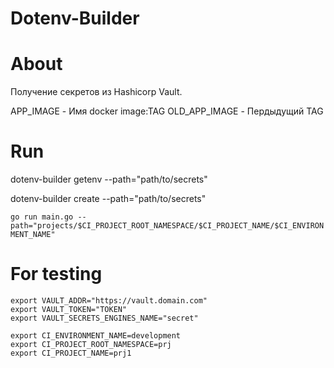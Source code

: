 # Dotenv-Builder


# About
Получение секретов из Hashicorp Vault.

APP_IMAGE - Имя doсker image:TAG
OLD_APP_IMAGE - Пердыдущий TAG

# Run 
dotenv-builder getenv --path="path/to/secrets"

dotenv-builder create --path="path/to/secrets"

`go run main.go --path="projects/$CI_PROJECT_ROOT_NAMESPACE/$CI_PROJECT_NAME/$CI_ENVIRONMENT_NAME"`

# For testing
```
export VAULT_ADDR="https://vault.domain.com"
export VAULT_TOKEN="TOKEN"
export VAULT_SECRETS_ENGINES_NAME="secret"

export CI_ENVIRONMENT_NAME=development
export CI_PROJECT_ROOT_NAMESPACE=prj
export CI_PROJECT_NAME=prj1
```